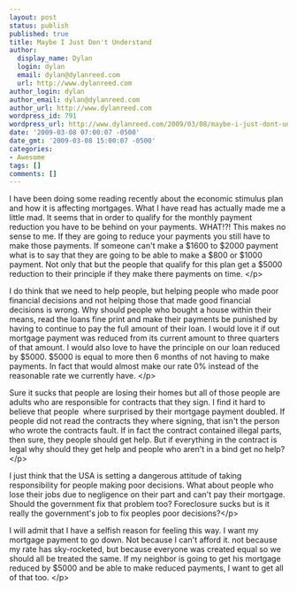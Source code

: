 ```yaml
---
layout: post
status: publish
published: true
title: Maybe I Just Don't Understand
author:
  display_name: Dylan
  login: dylan
  email: dylan@dylanreed.com
  url: http://www.dylanreed.com
author_login: dylan
author_email: dylan@dylanreed.com
author_url: http://www.dylanreed.com
wordpress_id: 791
wordpress_url: http://www.dylanreed.com/2009/03/08/maybe-i-just-dont-understand/
date: '2009-03-08 07:00:07 -0500'
date_gmt: '2009-03-08 15:00:07 -0500'
categories:
- Awesome
tags: []
comments: []
---
```

<p>I have been doing some reading recently about the economic stimulus plan and how it is affecting mortgages. What I have read has actually made me a little mad. It seems that in order to qualify for the monthly payment reduction you have to be behind on your payments. WHAT!?! This makes no sense to me. If they are going to reduce your payments you still have to make those payments. If someone can't make a $1600 to $2000 payment what is to say that they are going to be able to make a $800 or $1000 payment. Not only that but the people that qualify for this plan get a $5000 reduction to their principle if they make there payments on time. <&#47;p>
<p>I do think that we need to help people, but helping people who made poor financial decisions and not helping those that made good financial decisions is wrong. Why should people who bought a house within their means, read the loans fine print and make their payments be punished by having to continue to pay the full amount of their loan. I would love it if out mortgage payment was reduced from its current amount to three quarters of that amount. I would also love to have the principle on our loan reduced by $5000. $5000 is equal to more then 6 months of not having to make payments. In fact that would almost make our rate 0% instead of the reasonable rate we currently have. <&#47;p>
<p>Sure it sucks that people are losing their homes but all of those people are adults who are responsible for contracts that they sign. I find it hard to believe that people&nbsp; where surprised by their mortgage payment doubled. If people did not read the contracts they where signing, that isn't the person who wrote the contracts fault. If in fact the contract contained illegal parts, then sure, they people should get help. But if everything in the contract is legal why should they get help and people who aren't in a bind get no help?<&#47;p>
<p>I just think that the USA is setting a dangerous attitude of taking responsibility for people making poor decisions. What about people who lose their jobs due to negligence on their part and can't pay their mortgage. Should the government fix that problem too? Foreclosure sucks but is it really the government's job to fix peoples poor decisions?<&#47;p>
<p>I will admit that I have a selfish reason for feeling this way. I want my mortgage payment to go down. Not because I can't afford it. not because my rate has sky-rocketed, but because everyone was created equal so we should all be treated the same. If my neighbor is going to get his mortgage reduced by $5000 and be able to make reduced payments, I want to get all of that too. <&#47;p></p>
